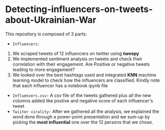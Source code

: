 # Detecting-influencers-on-tweets-about-Ukrainian-War

 This repository is composed of 3 parts:
 * `Influencers:` 
 1. We scraped tweets of 12 influencers on twitter using **tweepy** 
 2. We implemented sentiment analysis on tweets and check their correlation with their engagement. Are Positive or negative tweets leading to more engagement?
 3. We looked over the  best hashtags used and integrated **KNN** machine learning model to check how the influencers are classified.
Kindly note that each influencer has a notebook ipynb file
* `Influencers.csv:` A csv file of the tweets gathered plus all the new columns added like postive and negative score of each influencer's tweet
* `Twiiter virality:` After we gathered all the analysis, we explained the word done through a power-point presentation and we sum-up by picking the **most influential** one over the 12 persons that we chose.
